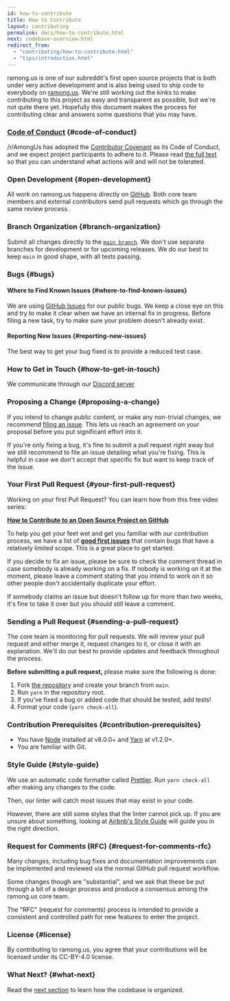 ```yaml
---
id: how-to-contribute
title: How to Contribute
layout: contributing
permalink: docs/how-to-contribute.html
next: codebase-overview.html
redirect_from:
  - "contributing/how-to-contribute.html"
  - "tips/introduction.html"
---
```


ramong.us is one of our subreddit's first open source projects that is both under very active development and is also being used to ship code to everybody on [ramong.us](https://ramong.us). We're still working out the kinks to make contributing to this project as easy and transparent as possible, but we're not quite there yet. Hopefully this document makes the process for contributing clear and answers some questions that you may have.

### [Code of Conduct](https://github.com/amongussubreddit/ramong.us/blob/main/CODE_OF_CONDUCT.md) {#code-of-conduct}

/r/AmongUs has adopted the [Contributor Covenant](https://www.contributor-covenant.org/) as its Code of Conduct, and we expect project participants to adhere to it. Please read [the full text](https://github.com/amongussubreddit/ramong.us/blob/main/CODE_OF_CONDUCT.md) so that you can understand what actions will and will not be tolerated.

### Open Development {#open-development}

All work on ramong.us happens directly on [GitHub](https://github.com/amongussubreddit/ramong.us). Both core team members and external contributors send pull requests which go through the same review process.

### Branch Organization {#branch-organization}

Submit all changes directly to the [`main branch`](https://github.com/amongussubreddit/ramong.us/tree/main). We don't use separate branches for development or for upcoming releases. We do our best to keep `main` in good shape, with all tests passing.

### Bugs {#bugs}

#### Where to Find Known Issues {#where-to-find-known-issues}

We are using [GitHub Issues](https://github.com/amongussubreddit/ramong.us/issues) for our public bugs. We keep a close eye on this and try to make it clear when we have an internal fix in progress. Before filing a new task, try to make sure your problem doesn't already exist.

#### Reporting New Issues {#reporting-new-issues}

The best way to get your bug fixed is to provide a reduced test case.

### How to Get in Touch {#how-to-get-in-touch}

We communicate through our [Discord server](https://discord.gg/hde4HCSRA8)

### Proposing a Change {#proposing-a-change}

If you intend to change public content, or make any non-trivial changes, we recommend [filing an issue](https://github.com/amongussubreddit/ramong.us/issues/new). This lets us reach an agreement on your proposal before you put significant effort into it.

If you're only fixing a bug, it's fine to submit a pull request right away but we still recommend to file an issue detailing what you're fixing. This is helpful in case we don't accept that specific fix but want to keep track of the issue.

### Your First Pull Request {#your-first-pull-request}

Working on your first Pull Request? You can learn how from this free video series:

**[How to Contribute to an Open Source Project on GitHub](https://app.egghead.io/courses/how-to-contribute-to-an-open-source-project-on-github)**

To help you get your feet wet and get you familiar with our contribution process, we have a list of **[good first issues](https://github.com/amongussubreddit/ramong.us/issues?q=is:open+is:issue+label:"good+first+issue")** that contain bugs that have a relatively limited scope. This is a great place to get started.

If you decide to fix an issue, please be sure to check the comment thread in case somebody is already working on a fix. If nobody is working on it at the moment, please leave a comment stating that you intend to work on it so other people don't accidentally duplicate your effort.

If somebody claims an issue but doesn't follow up for more than two weeks, it's fine to take it over but you should still leave a comment.

### Sending a Pull Request {#sending-a-pull-request}

The core team is monitoring for pull requests. We will review your pull request and either merge it, request changes to it, or close it with an explanation. We'll do our best to provide updates and feedback throughout the process.

**Before submitting a pull request,** please make sure the following is done:

1. Fork [the repository](https://github.com/amongussubreddit/ramong.us) and create your branch from `main`.
2. Run `yarn` in the repository root.
3. If you've fixed a bug or added code that should be tested, add tests!
4. Format your code (`yarn check-all`).

### Contribution Prerequisites {#contribution-prerequisites}

* You have [Node](https://nodejs.org) installed at v8.0.0+ and [Yarn](https://yarnpkg.com/en/) at v1.2.0+.
* You are familiar with Git.

### Style Guide {#style-guide}

We use an automatic code formatter called [Prettier](https://prettier.io/).
Run `yarn check-all` after making any changes to the code.

Then, our linter will catch most issues that may exist in your code.

However, there are still some styles that the linter cannot pick up. If you are unsure about something, looking at [Airbnb's Style Guide](https://github.com/airbnb/javascript) will guide you in the right direction.

### Request for Comments (RFC) {#request-for-comments-rfc}

Many changes, including bug fixes and documentation improvements can be implemented and reviewed via the normal GitHub pull request workflow.

Some changes though are "substantial", and we ask that these be put through a bit of a design process and produce a consensus among the ramong.us core team.

The "RFC" (request for comments) process is intended to provide a consistent and controlled path for new features to enter the project.

### License {#license}

By contributing to ramong.us, you agree that your contributions will be licensed under its CC-BY-4.0 license.

### What Next? {#what-next}

Read the [next section](/docs/codebase-overview.html) to learn how the codebase is organized.
